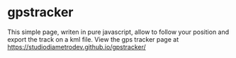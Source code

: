 # gpstracker

This simple page, writen in pure javascript, allow to follow your position and export the track on a kml file.
View the gps tracker page at https://studiodiametrodev.github.io/gpstracker/
